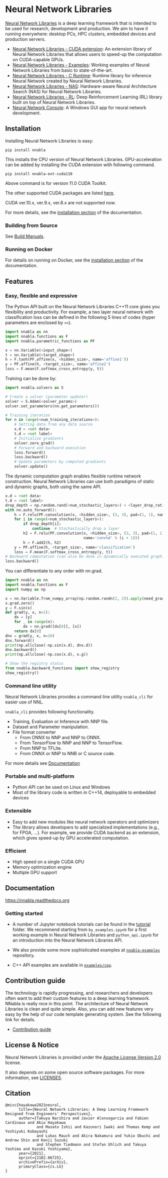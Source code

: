 # Neural Network Libraries


[Neural Network Libraries](https://arxiv.org/abs/2102.06725) is a deep learning framework that is intended to be used for research,
development and production. We aim to have it running everywhere: desktop PCs, HPC
clusters, embedded devices and production servers.


* [Neural Network Libraries - CUDA extension](https://github.com/sony/nnabla-ext-cuda): An extension library of Neural Network Libraries that allows users to speed-up the computation on CUDA-capable GPUs.
* [Neural Network Libraries - Examples](https://github.com/sony/nnabla-examples): Working examples of Neural Network Libraries from basic to state-of-the-art.
* [Neural Network Libraries - C Runtime](https://github.com/sony/nnabla-c-runtime):  Runtime library for inference Neural Network created by Neural Network Libraries.
* [Neural Network Libraries - NAS](https://github.com/sony/nnabla-nas):  Hardware-aware Neural Architecture Search (NAS) for Neural Network Libraries.
* [Neural Network Libraries - RL](https://github.com/sony/nnabla-rl):  Deep Reinforcement Learning (RL) library built on top of Neural Network Libraries.
* [Neural Network Console](https://dl.sony.com/): A Windows GUI app for neural network development.


## Installation

Installing Neural Network Libraries is easy:

```
pip install nnabla
```

This installs the CPU version of Neural Network Libraries. GPU-acceleration can be added by installing the CUDA extension with following command.
```
pip install nnabla-ext-cuda110
```
Above command is for version 11.0 CUDA Toolkit.

The other supported CUDA packages are listed [here](https://nnabla.readthedocs.io/en/latest/python/pip_installation_cuda.html#cuda-vs-cudnn-compatibility).

CUDA ver.10.x, ver.9.x, ver.8.x are not supported now.


For more details, see the [installation section](http://nnabla.readthedocs.io/en/latest/python/installation.html) of the documentation.

### Building from Source

See [Build Manuals](doc/build/README.md).

### Running on Docker
For details on running on Docker, see the [installation section](http://nnabla.readthedocs.io/en/latest/python/installation.html) of the documentation.

## Features

### Easy, flexible and expressive

The Python API built on the Neural Network Libraries C++11 core gives you flexibility and
productivity. For example, a two layer neural network with classification loss
can be defined in the following 5 lines of codes (hyper parameters are enclosed
by `<>`).

```python
import nnabla as nn
import nnabla.functions as F
import nnabla.parametric_functions as PF

x = nn.Variable(<input_shape>)
t = nn.Variable(<target_shape>)
h = F.tanh(PF.affine(x, <hidden_size>, name='affine1'))
y = PF.affine(h, <target_size>, name='affine2')
loss = F.mean(F.softmax_cross_entropy(y, t))
```

Training can be done by:

```python
import nnabla.solvers as S

# Create a solver (parameter updater)
solver = S.Adam(<solver_params>)
solver.set_parameters(nn.get_parameters())

# Training iteration
for n in range(<num_training_iterations>):
    # Setting data from any data source
    x.d = <set data>
    t.d = <set label>
    # Initialize gradients
    solver.zero_grad()
    # Forward and backward execution
    loss.forward()
    loss.backward()
    # Update parameters by computed gradients
    solver.update()
```

The dynamic computation graph enables flexible runtime network construction.
Neural Network Libraries can use both paradigms of static and dynamic graphs,
both using the same API.

```python
x.d = <set data>
t.d = <set label>
drop_depth = np.random.rand(<num_stochastic_layers>) < <layer_drop_ratio>
with nn.auto_forward():
    h = F.relu(PF.convolution(x, <hidden_size>, (3, 3), pad=(1, 1), name='conv0'))
    for i in range(<num_stochastic_layers>):
        if drop_depth[i]:
            continue  # Stochastically drop a layer
        h2 = F.relu(PF.convolution(x, <hidden_size>, (3, 3), pad=(1, 1), 
                                   name='conv%d' % (i + 1)))
        h = F.add2(h, h2)
    y = PF.affine(h, <target_size>, name='classification')
    loss = F.mean(F.softmax_cross_entropy(y, t))
# Backward computation (can also be done in dynamically executed graph)
loss.backward()
```

You can differentiate to any order with nn.grad.

```python
import nnabla as nn
import nnabla.functions as F
import numpy as np

x = nn.Variable.from_numpy_array(np.random.randn(2, 2)).apply(need_grad=True)
x.grad.zero()
y = F.sin(x)
def grad(y, x, n=1):
    dx = [y]
    for _ in range(n):
        dx = nn.grad([dx[0]], [x])
    return dx[0]
dnx = grad(y, x, n=10)
dnx.forward()
print(np.allclose(-np.sin(x.d), dnx.d))
dnx.backward()
print(np.allclose(-np.cos(x.d), x.g))

# Show the registry status
from nnabla.backward_functions import show_registry
show_registry()
```

### Command line utility

Neural Network Libraries provides a command line utility `nnabla_cli` for easier use of NNL.

`nnabla_cli` provides following functionality.

- Training, Evaluation or Inference with NNP file.
- Dataset and Parameter manipulation.
- File format converter
  - From ONNX to NNP and NNP to ONNX.
  - From TensorFlow to NNP and NNP to TensorFlow.
  - From NNP to TFLite.
  - From ONNX or NNP to NNB or C source code.

For more details see [Documentation](doc/python/command_line_interface.rst)


### Portable and multi-platform

* Python API can be used on Linux and Windows
* Most of the library code is written in C++14, deployable to embedded devices

### Extensible

* Easy to add new modules like neural network operators and optimizers
* The library allows developers to add specialized implementations (e.g., for
  FPGA, ...). For example, we provide CUDA backend as an extension, which gives
  speed-up by GPU accelerated computation.

### Efficient

* High speed on a single CUDA GPU
* Memory optimization engine
* Multiple GPU support


## Documentation

<https://nnabla.readthedocs.org>

### Getting started

* A number of Jupyter notebook tutorials can be found in the [tutorial](https://github.com/sony/nnabla/tree/master/tutorial) folder.
  We recommend starting from `by_examples.ipynb` for a first
  working example in Neural Network Libraries and `python_api.ipynb` for an introduction into the
  Neural Network Libraries API.

* We also provide some more sophisticated examples at [`nnabla-examples`](https://github.com/sony/nnabla-examples) repository.

* C++ API examples are available in [`examples/cpp`](https://github.com/sony/nnabla/tree/master/examples/cpp).


## Contribution guide

The technology is rapidly progressing, and researchers and developers often want to add their custom features to a deep learning framework.
NNabla is really nice in this point. The architecture of Neural Network Libraries is clean and quite simple.
Also, you can add new features very easy by the help of our code template generating system.
See the following link for details.

* [Contribution guide](CONTRIBUTING.md)

## License & Notice

Neural Network Libraries is provided under the [Apache License Version 2.0](LICENSE) license.

It also depends on some open source software packages. For more information, see [LICENSES](third_party/LICENSES.md).

## Citation

```
@misc{hayakawa2021neural,
      title={Neural Network Libraries: A Deep Learning Framework Designed from Engineers' Perspectives}, 
      author={Takuya Narihira and Javier Alonsogarcia and Fabien Cardinaux and Akio Hayakawa
              and Masato Ishii and Kazunori Iwaki and Thomas Kemp and Yoshiyuki Kobayashi
              and Lukas Mauch and Akira Nakamura and Yukio Obuchi and Andrew Shin and Kenji Suzuki
              and Stephen Tiedmann and Stefan Uhlich and Takuya Yashima and Kazuki Yoshiyama},
      year={2021},
      eprint={2102.06725},
      archivePrefix={arXiv},
      primaryClass={cs.LG}
}
```
